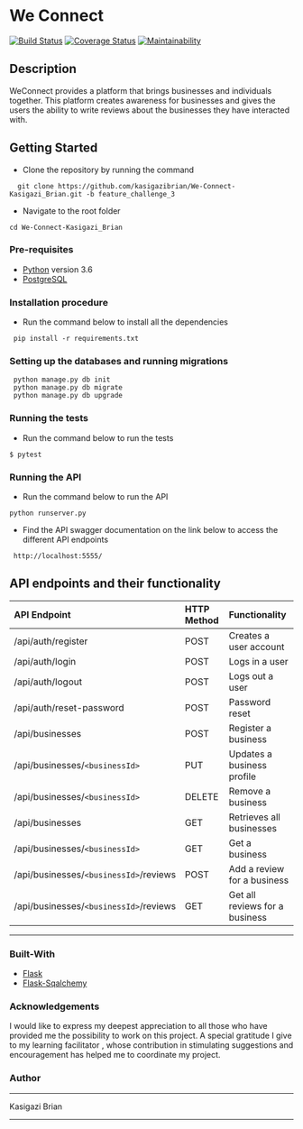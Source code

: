 # We Connect


[![Build Status](https://travis-ci.org/kasigazibrian/We-Connect-Kasigazi_Brian.svg?branch=feature_challenge_2)](https://travis-ci.org/kasigazibrian/We-Connect-Kasigazi_Brian)
[![Coverage Status](https://coveralls.io/repos/github/kasigazibrian/We-Connect-Kasigazi_Brian/badge.svg?branch=feature_challenge_3)](https://coveralls.io/github/kasigazibrian/We-Connect-Kasigazi_Brian?branch=feature_challenge_3)
[![Maintainability](https://api.codeclimate.com/v1/badges/8cc3a4dcd5e37d903ad7/maintainability)](https://codeclimate.com/github/kasigazibrian/We-Connect-Kasigazi_Brian/maintainability)

## Description
WeConnect provides a platform that brings businesses and individuals together.
This platform creates awareness for businesses and gives the users the ability
to write reviews about the businesses they have interacted with.

## Getting Started
* Clone the repository by running the command
```
  git clone https://github.com/kasigazibrian/We-Connect-Kasigazi_Brian.git -b feature_challenge_3
```
* Navigate to the root folder
```
cd We-Connect-Kasigazi_Brian

```
### Pre-requisites
* [Python](https://docs.python.org/3/) version 3.6
* [PostgreSQL](https://www.postgresql.org/docs/current/static/tutorial.html)

### Installation procedure
* Run the command below to install all the dependencies
```
 pip install -r requirements.txt
```
### Setting up the databases and running migrations
```
 python manage.py db init
 python manage.py db migrate
 python manage.py db upgrade
```
### Running the tests
* Run the command below to run the tests
```
$ pytest
```

### Running the API
* Run the command below to run the API
```
python runserver.py
```
* Find the API swagger documentation on the link below to access the different API endpoints
```
 http://localhost:5555/
```

## API endpoints and their functionality

| API Endpoint | HTTP Method | Functionality | 
| :--- | :--- | :--- | 
| /api/auth/register | POST | Creates a user account |
| /api/auth/login | POST | Logs in a user | 
| /api/auth/logout | POST | Logs out a user|
| /api/auth/reset-password| POST | Password reset |
| /api/businesses| POST | Register a business|
| /api/businesses/```<businessId>``` | PUT | Updates a business profile|
| /api/businesses/```<businessId>``` | DELETE | Remove a business |
| /api/businesses | GET | Retrieves all businesses |
| /api/businesses/```<businessId>``` | GET | Get a business |
| /api/businesses/```<businessId>```/reviews | POST | Add a review for a business|
| /api/businesses/```<businessId>```/reviews | GET | Get all reviews for a business|

---

### Built-With
* [Flask](http://flask.pocoo.org/docs/0.12/)
* [Flask-Sqalchemy](http://flask-sqlalchemy.pocoo.org/2.3/)

### Acknowledgements
I would like to express my deepest appreciation to all those who have provided me the possibility to work on this 
project.  A special gratitude I give to my learning facilitator , whose contribution in stimulating
suggestions and encouragement has  helped me to coordinate my project.

### Author
*** 
Kasigazi Brian 
***


